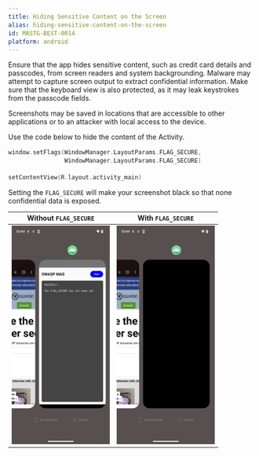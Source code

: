 ```yaml
---
title: Hiding Sensitive Content on the Screen
alias: hiding-sensitive-content-on-the-screen
id: MASTG-BEST-0014
platform: android
---
```


Ensure that the app hides sensitive content, such as credit card details and passcodes, from screen readers and system backgrounding. Malware may attempt to capture screen output to extract confidential information. Make sure that the keyboard view is also protected, as it may leak keystrokes from the passcode fields.

Screenshots may be saved in locations that are accessible to other applications or to an attacker with local access to the device.

Use the code below to hide the content of the Activity.

```kotlin
window.setFlags(WindowManager.LayoutParams.FLAG_SECURE,
                WindowManager.LayoutParams.FLAG_SECURE)

setContentView(R.layout.activity_main)
```

Setting the `FLAG_SECURE` will make your screenshot black so that none confidential data is exposed.

| Without `FLAG_SECURE` | With `FLAG_SECURE` |
|:----------------------:|:-----------------:|
| <img src="../Document/Images/Chapters/0x05d/task-switcher-without-flag-secure.png" width="200px" /> | <img src="../Document/Images/Chapters/0x05d/task-switcher-with-flag-secure.png" width="200px" /> |
